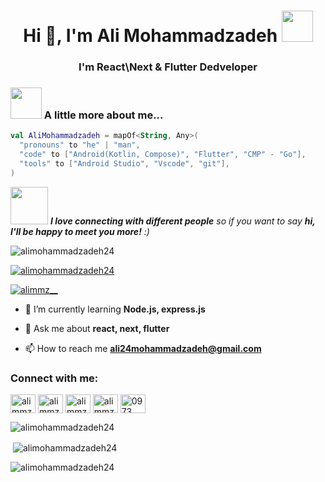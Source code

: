 <h1 align="center">Hi 👋, I'm Ali Mohammadzadeh <img src="https://media.giphy.com/media/mGcNjsfWAjY5AEZNw6/giphy.gif" width="50"></h1> 
<h3 align="center">I'm React\Next & Flutter Dedveloper</h3>

### <img src="https://media.giphy.com/media/VgCDAzcKvsR6OM0uWg/giphy.gif" width="50"> A little more about me...  

```kotlin
val AliMohammadzadeh = mapOf<String, Any>(
  "pronouns" to "he" | "man",
  "code" to ["Android(Kotlin, Compose)", "Flutter", "CMP" - "Go"],
  "tools" to ["Android Studio", "Vscode", "git"],
)
```

<img src="https://media.giphy.com/media/LnQjpWaON8nhr21vNW/giphy.gif" width="60"> <em><b>I love connecting with different people</b> so if you want to say <b>hi, I'll be happy to meet you more!</b> :)</em>

<p align="left"> <img src="https://komarev.com/ghpvc/?username=alimohammadzadeh24&label=Profile%20views&color=0e75b6&style=flat" alt="alimohammadzadeh24" /> </p>

<p align="left"> <a href="https://github.com/ryo-ma/github-profile-trophy"><img src="https://github-profile-trophy.vercel.app/?username=alimohammadzadeh24" alt="alimohammadzadeh24" /></a> </p>

<p align="left"> <a href="https://twitter.com/alimmz__" target="blank"><img src="https://img.shields.io/twitter/follow/alimmz__?logo=twitter&style=for-the-badge" alt="alimmz__" /></a> </p>

- 🌱 I’m currently learning **Node.js, express.js**

- 💬 Ask me about **react, next, flutter**

- 📫 How to reach me **ali24mohammadzadeh@gmail.com**

<h3 align="left">Connect with me:</h3>
<p align="left">
<a href="https://twitter.com/alimmz__" target="blank"><img align="center" src="https://raw.githubusercontent.com/rahuldkjain/github-profile-readme-generator/master/src/images/icons/Social/twitter.svg" alt="alimmz__" height="30" width="40" /></a>
<a href="https://linkedin.com/in/alimmz" target="blank"><img align="center" src="https://raw.githubusercontent.com/rahuldkjain/github-profile-readme-generator/master/src/images/icons/Social/linked-in-alt.svg" alt="alimmz" height="30" width="40" /></a>
<a href="https://instagram.com/alimmzdev" target="blank"><img align="center" src="https://raw.githubusercontent.com/rahuldkjain/github-profile-readme-generator/master/src/images/icons/Social/instagram.svg" alt="alimmzdev" height="30" width="40" /></a>
<a href="https://www.youtube.com/c/alimmz" target="blank"><img align="center" src="https://raw.githubusercontent.com/rahuldkjain/github-profile-readme-generator/master/src/images/icons/Social/youtube.svg" alt="alimmz" height="30" width="40" /></a>
<a href="https://discord.gg/Ali.M#0973" target="blank"><img align="center" src="https://raw.githubusercontent.com/rahuldkjain/github-profile-readme-generator/master/src/images/icons/Social/discord.svg" alt="0973" height="30" width="40" /></a>
</p>



<p><img align="center" src="https://github-readme-streak-stats.herokuapp.com/?user=alimohammadzadeh24&" alt="alimohammadzadeh24" /></p>

<p>&nbsp;<img align="center" src="https://github-readme-stats.vercel.app/api?username=alimohammadzadeh24&show_icons=true&locale=en" alt="alimohammadzadeh24" /></p>

<p><img align="left" src="https://github-readme-stats.vercel.app/api/top-langs?username=alimohammadzadeh24&show_icons=true&locale=en&layout=compact" alt="alimohammadzadeh24" /></p>
